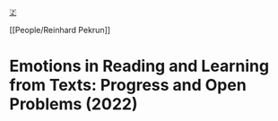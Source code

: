 [🇿](zotero://select/library/items/SY8F76IX)

[[People/Reinhard Pekrun]] 
# Emotions in Reading and Learning from Texts: Progress and Open Problems (2022)

